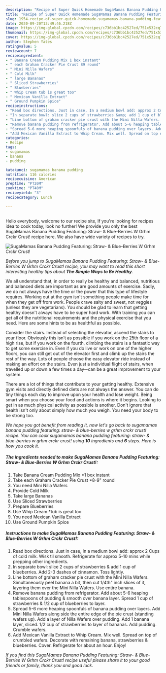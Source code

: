 ```yaml
---
description: "Recipe of Super Quick Homemade SugaMamas Banana Pudding Featuring: Straw- &amp;amp; Blue-Berries W Grhm Crckr Crust!"
title: "Recipe of Super Quick Homemade SugaMamas Banana Pudding Featuring: Straw- &amp;amp; Blue-Berries W Grhm Crckr Crust!"
slug: 1954-recipe-of-super-quick-homemade-sugamamas-banana-pudding-featuring-straw-and-amp-blue-berries-w-grhm-crckr-crust
date: 2020-09-20T13:49:46.218Z
image: https://img-global.cpcdn.com/recipes/c736bb1bc42527ed/751x532cq70/sugamamas-banana-pudding-featuring-straw-blue-berries-w-grhm-crckr-crust-recipe-main-photo.jpg
thumbnail: https://img-global.cpcdn.com/recipes/c736bb1bc42527ed/751x532cq70/sugamamas-banana-pudding-featuring-straw-blue-berries-w-grhm-crckr-crust-recipe-main-photo.jpg
cover: https://img-global.cpcdn.com/recipes/c736bb1bc42527ed/751x532cq70/sugamamas-banana-pudding-featuring-straw-blue-berries-w-grhm-crckr-crust-recipe-main-photo.jpg
author: Stephen Yates
ratingvalue: 5
reviewcount: 7
recipeingredient:
- " Banana Cream Pudding Mix 1 box instant"
- " each Graham Cracker Pie Crust 89 round"
- " Mini Nilla Wafers"
- " Cold Milk"
- " large Bananas"
- " Sliced Strawberries"
- " Blueberries"
- " Whip Cream tub is great too"
- " Mexican Vanilla Extract"
- " Ground Pumpkin Spice"
recipeinstructions:
- "Read box directions. Just in case, In a medium bowl add: approx 2 Cups of cold milk. Wisk til smooth. Refrigerate for approx 5-10 mins while prepping other ingredients."
- "In separate bowl: slice 2 cups of strawberries &amp; add 1 cup of blueberries. Add 2-3 dashes of cinnamon. Toss lightly."
- "Line bottom of graham cracker pie crust with the Mini Nilla Wafers. Simultaneously peel banana a bit, then cut 1/4th&#34; inch slices of it, layering them over the Mini Nilla Wafers. Use entire banana."
- "Remove banana pudding from refrigerator. Add about 5-6 heaping tablespoons of pudding &amp; smooth over banana layer. Spread 1 cup of strawberries &amp; 1/2 cup of blueberries to layer."
- "Spread 5-6 more heaping spoonfuls of banana pudding over layers. Add Mini Nilla Wafers along side the entire edge of the pie crust (standing wafers up). Add a layer of Nilla Wafers over pudding. Add 1 banana layer, sliced. 1/2 cup of strawberries to layer of bananas. Add pudding. Crumble wafers."
- "Add Mexican Vanilla Extract to Whip Cream. Mix well. Spread on top of crumbled wafers. Decorate with remaining banana, strawberries &amp; blueberries. Cover. Refrigerate for about an hour. Enjoy!"
categories:
- Recipe
tags:
- sugamamas
- banana
- pudding

katakunci: sugamamas banana pudding 
nutrition: 116 calories
recipecuisine: American
preptime: "PT20M"
cooktime: "PT40M"
recipeyield: "3"
recipecategory: Lunch

---
```

<br>
Hello everybody, welcome to our recipe site, If you're looking for recipes idea to cook today, look no further! We provide you only the best SugaMamas Banana Pudding Featuring: Straw- &amp; Blue-Berries W Grhm Crckr Crust! recipe here. We also have wide variety of recipes to try.
<br>


![SugaMamas Banana Pudding Featuring: Straw- &amp; Blue-Berries W Grhm Crckr Crust!](https://img-global.cpcdn.com/recipes/c736bb1bc42527ed/751x532cq70/sugamamas-banana-pudding-featuring-straw-blue-berries-w-grhm-crckr-crust-recipe-main-photo.jpg)

<i>Before you jump to SugaMamas Banana Pudding Featuring: Straw- &amp; Blue-Berries W Grhm Crckr Crust! recipe, you may want to read this short interesting healthy tips about <strong>The Simple Ways to Be Healthy</strong>.</i>

We all understand that, in order to really be healthy and balanced, nutritious and balanced diets are important as are good amounts of exercise. Sadly, we do not always have the time or the power that this type of lifestyle requires. Working out at the gym isn't something people make time for when they get off from work. People crave salty and sweet, not veggies (unless they are vegetarians). You should be glad to learn that getting healthy doesn't always have to be super hard work. With training you can get all of the nutritional requirements and the physical exercise that you need. Here are some hints to be as healthful as possible.

Consider the stairs. Instead of selecting the elevator, ascend the stairs to your floor. Obviously this isn’t as possible if you work on the 25th floor of a high rise, but if you work on the fourth, climbing the stairs is a fantastic way to get some exercise in. Even if you do live or work on one of the higher floors, you can still get out of the elevator first and climb up the stairs the rest of the way. Lots of people choose the easy elevator ride instead of making an effort on the stairs. Even just a individual flight of stairs, when travelled up or down a few times a day--can be a great improvement to your system. 

There are a lot of things that contribute to your getting healthy. Extensive gym visits and directly defined diets are not always the answer. You can do tiny things each day to improve upon your health and lose weight. Being smart when you choose your food and actions is where it begins. Looking to get in as much physical activity as possible is another. Don't ignore that health isn't only about simply how much you weigh. You need your body to be strong too. 


<i>We hope you got benefit from reading it, now let's go back to sugamamas banana pudding featuring: straw- &amp; blue-berries w grhm crckr crust! recipe. You can cook sugamamas banana pudding featuring: straw- &amp; blue-berries w grhm crckr crust! using <strong>10</strong> ingredients and <strong>6</strong> steps. Here is how you cook it.
</i>

##### The ingredients needed to make SugaMamas Banana Pudding Featuring: Straw- &amp; Blue-Berries W Grhm Crckr Crust!:

1. Take  Banana Cream Pudding Mix *1 box instant
1. Take  each Graham Cracker Pie Crust *8-9&#34; round
1. You need  Mini Nilla Wafers
1. Provide  Cold Milk
1. Take  large Bananas
1. Use  Sliced Strawberries
1. Prepare  Blueberries
1. Use  Whip Cream *tub is great too
1. You need  Mexican Vanilla Extract
1. Use  Ground Pumpkin Spice


##### Instructions to make SugaMamas Banana Pudding Featuring: Straw- &amp; Blue-Berries W Grhm Crckr Crust!:

1. Read box directions. Just in case, In a medium bowl add: approx 2 Cups of cold milk. Wisk til smooth. Refrigerate for approx 5-10 mins while prepping other ingredients.
1. In separate bowl: slice 2 cups of strawberries &amp; add 1 cup of blueberries. Add 2-3 dashes of cinnamon. Toss lightly.
1. Line bottom of graham cracker pie crust with the Mini Nilla Wafers. Simultaneously peel banana a bit, then cut 1/4th&#34; inch slices of it, layering them over the Mini Nilla Wafers. Use entire banana.
1. Remove banana pudding from refrigerator. Add about 5-6 heaping tablespoons of pudding &amp; smooth over banana layer. Spread 1 cup of strawberries &amp; 1/2 cup of blueberries to layer.
1. Spread 5-6 more heaping spoonfuls of banana pudding over layers. Add Mini Nilla Wafers along side the entire edge of the pie crust (standing wafers up). Add a layer of Nilla Wafers over pudding. Add 1 banana layer, sliced. 1/2 cup of strawberries to layer of bananas. Add pudding. Crumble wafers.
1. Add Mexican Vanilla Extract to Whip Cream. Mix well. Spread on top of crumbled wafers. Decorate with remaining banana, strawberries &amp; blueberries. Cover. Refrigerate for about an hour. Enjoy!


<i>If you find this SugaMamas Banana Pudding Featuring: Straw- &amp; Blue-Berries W Grhm Crckr Crust! recipe useful please share it to your good friends or family, thank you and good luck.</i>
